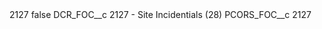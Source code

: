 <?xml version="1.0" encoding="UTF-8"?>
<CustomMetadata xmlns="http://soap.sforce.com/2006/04/metadata" xmlns:xsi="http://www.w3.org/2001/XMLSchema-instance" xmlns:xsd="http://www.w3.org/2001/XMLSchema">
    <label>2127</label>
    <protected>false</protected>
    <values>
        <field>DCR_FOC__c</field>
        <value xsi:type="xsd:string">2127 - Site Incidentials (28)</value>
    </values>
    <values>
        <field>PCORS_FOC__c</field>
        <value xsi:type="xsd:string">2127</value>
    </values>
</CustomMetadata>
